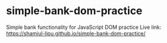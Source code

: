 # simple-bank-dom-practice
Simple bank functionality for JavaScript DOM practice 
Live link: https://shamiul-lipu.github.io/simple-bank-dom-practice/
